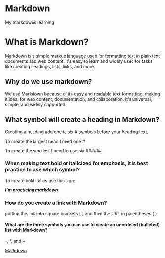 # Markdown
My markdowns learning

# What is Markdown?

Markdown is a simple markup language used for formatting text in plain text documents and web content. It's easy to learn and widely used for tasks like creating headings, lists, links, and more.

## Why do we use markdown?

We use Markdown because of its easy and readable text formatting, making it ideal for web content, documentation, and collaboration. It's universal, simple, and widely supported.

## What symbol will create a heading in Markdown?

Creating a heading add one to six # symbols before your heading text.

 To create the largest head I need one #

 To create the smallest I need to use six ######

### When making text bold or italicized for emphasis, it is best practice to use which symbol?

To create bold italics use this sign:

***I'm practicing markdown***

### How do you create a link with Markdown?

putting the link into square brackets [ ] and then the URL in parentheses ( )

#### What are the three symbols you can use to create an unordered (bulleted) list with Markdown?

-, *, and +

[Markdown](https://nimo-88.github.io/Markdown/)
